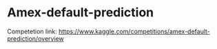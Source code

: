 # Amex-default-prediction

Competetion link: https://www.kaggle.com/competitions/amex-default-prediction/overview
